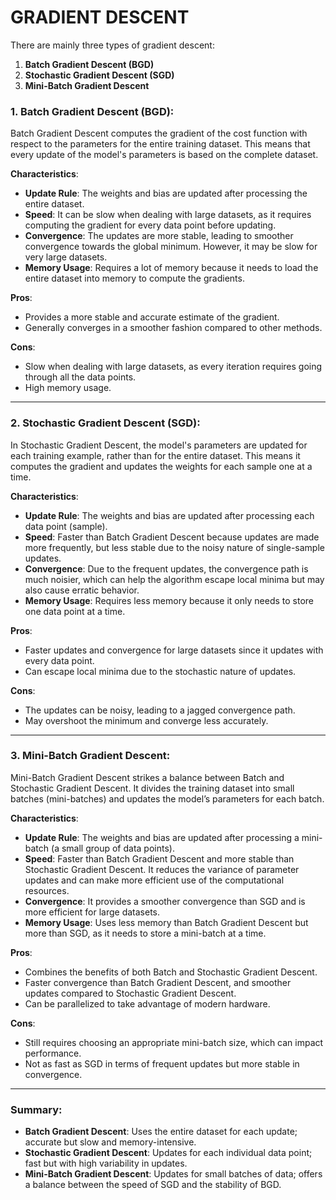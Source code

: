 # GRADIENT DESCENT

There are mainly three types of gradient descent:

1. **Batch Gradient Descent (BGD)**
2. **Stochastic Gradient Descent (SGD)**
3. **Mini-Batch Gradient Descent**

### 1. Batch Gradient Descent (BGD):
Batch Gradient Descent computes the gradient of the cost function with respect to the parameters for the entire training dataset. This means that every update of the model's parameters is based on the complete dataset.

**Characteristics**:
- **Update Rule**: The weights and bias are updated after processing the entire dataset.
- **Speed**: It can be slow when dealing with large datasets, as it requires computing the gradient for every data point before updating.
- **Convergence**: The updates are more stable, leading to smoother convergence towards the global minimum. However, it may be slow for very large datasets.
- **Memory Usage**: Requires a lot of memory because it needs to load the entire dataset into memory to compute the gradients.

**Pros**:
- Provides a more stable and accurate estimate of the gradient.
- Generally converges in a smoother fashion compared to other methods.

**Cons**:
- Slow when dealing with large datasets, as every iteration requires going through all the data points.
- High memory usage.

---

### 2. Stochastic Gradient Descent (SGD):
In Stochastic Gradient Descent, the model's parameters are updated for each training example, rather than for the entire dataset. This means it computes the gradient and updates the weights for each sample one at a time.

**Characteristics**:
- **Update Rule**: The weights and bias are updated after processing each data point (sample).
- **Speed**: Faster than Batch Gradient Descent because updates are made more frequently, but less stable due to the noisy nature of single-sample updates.
- **Convergence**: Due to the frequent updates, the convergence path is much noisier, which can help the algorithm escape local minima but may also cause erratic behavior.
- **Memory Usage**: Requires less memory because it only needs to store one data point at a time.

**Pros**:
- Faster updates and convergence for large datasets since it updates with every data point.
- Can escape local minima due to the stochastic nature of updates.

**Cons**:
- The updates can be noisy, leading to a jagged convergence path.
- May overshoot the minimum and converge less accurately.

---

### 3. Mini-Batch Gradient Descent:
Mini-Batch Gradient Descent strikes a balance between Batch and Stochastic Gradient Descent. It divides the training dataset into small batches (mini-batches) and updates the model’s parameters for each batch.

**Characteristics**:
- **Update Rule**: The weights and bias are updated after processing a mini-batch (a small group of data points).
- **Speed**: Faster than Batch Gradient Descent and more stable than Stochastic Gradient Descent. It reduces the variance of parameter updates and can make more efficient use of the computational resources.
- **Convergence**: It provides a smoother convergence than SGD and is more efficient for large datasets.
- **Memory Usage**: Uses less memory than Batch Gradient Descent but more than SGD, as it needs to store a mini-batch at a time.

**Pros**:
- Combines the benefits of both Batch and Stochastic Gradient Descent.
- Faster convergence than Batch Gradient Descent, and smoother updates compared to Stochastic Gradient Descent.
- Can be parallelized to take advantage of modern hardware.

**Cons**:
- Still requires choosing an appropriate mini-batch size, which can impact performance.
- Not as fast as SGD in terms of frequent updates but more stable in convergence.

---

### Summary:
- **Batch Gradient Descent**: Uses the entire dataset for each update; accurate but slow and memory-intensive.
- **Stochastic Gradient Descent**: Updates for each individual data point; fast but with high variability in updates.
- **Mini-Batch Gradient Descent**: Updates for small batches of data; offers a balance between the speed of SGD and the stability of BGD.
